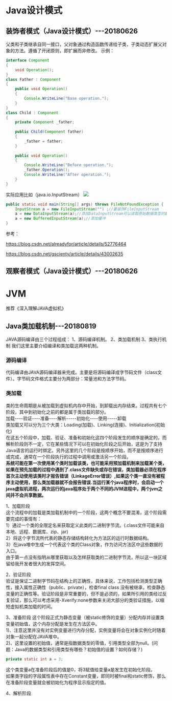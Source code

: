 # Java设计模式
## 装饰者模式（Java设计模式）---20180626
父类和子类继承自同一接口，父对象通过构造函数传递给子类，子类动态扩展父对象的方法。遵循了开闭原则，即扩展而非修改。
示例：
```java
interface Component  
{  
    void Operation();  
}  
class Father : Component  
{  
    public void Operation()  
    {  
        Console.WriteLine("Base operation.");  
    }  
}  
class Child : Component  
{  
    private Component _father;  
  
    public Child(Component father)  
    {  
        _father = father;  
    }  
  
    public void Operation()  
    {  
        Console.WriteLine("Before operation.");  
        _father.Operation();  
        Console.WriteLine("After operation.");  
    }  
} 
```
实际应用比如（java.io.InputStream）
![](https://camo.githubusercontent.com/097b63fca6d99ada8a9b2f0aa9ad1304dd5a8ca0/68747470733a2f2f696d672d626c6f672e6373646e2e6e65742f3230313631303130313131373037393233)
```java
public static void main(String[] args) throws FileNotFoundException {
    InputStream a = new FileInputStream("") ;//要装饰FileInputStream
    a = new DataInputStream(a);//添加DataInputStream可以读取原始数据类型的数据。
    a = new BufferedInputStream(a);//添加缓冲
}
```
参考：

https://blog.csdn.net/alreadyfor/article/details/52776464

https://blog.csdn.net/gscienty/article/details/43002635

## 观察者模式（Java设计模式）---20180626

# JVM
推荐《深入理解JAVA虚拟机》
## Java类加载机制---20180819
JAVA源码编译由三个过程组成：
1、源码编译机制。
2、类加载机制
3、类执行机制
我们这里主要介绍编译和类加载这两种机制。

### 源码编译
代码编译由JAVA源码编译器来完成。主要是将源码编译成字节码文件（class文件）。字节码文件格式主要分为两部分：常量池和方法字节码。
### 类加载
类的生命周期是从被加载到虚拟机内存中开始，到卸载出内存结束。过程共有七个阶段，其中到初始化之前的都是属于类加载的部分。  
加载----验证----准备----解析-----初始化----使用-----卸载  
类加载又可以分为三个大类：Loading(加载)、Linking(连接)、Initialization(初始化)  
在这五个阶段中，加载、验证、准备和初始化这四个阶段发生的顺序是确定的，而解析阶段则不一定，它在某些情况下可以在初始化阶段之后开始，这是为了支持Java语言的运行时绑定。另外这里的几个阶段是按顺序开始，而不是按顺序进行或完成，通常在一个阶段执行的过程中调用或激活另一个阶段。  
**系统可能在第一次使用某个类时加载该类，也可能采用预加载机制来加载某个类，如果在预先加载的过程中遇到了.class文件缺失或存在错误，类加载器必须在程序首次主动使用该类时才报告错误（LinkageError错误）,如果这个类一直没有被程序主动使用，那么类加载器就不会报告错误.当运行某个java程序时，会启动一个java虚拟机进程，两次运行的java程序处于两个不同的JVM进程中，两个jvm之间并不会共享数据。**

1、加载阶段  
这个流程中的加载是类加载机制中的一个阶段，这两个概念不要混淆，这个阶段需要完成的事情有：  
1）通过一个类的全限定名来获取定义此类的二进制字节流。(.class文件可能来自本地、远程、数据库、zip、jar)  
2）将这个字节流所代表的静态存储结构转化为方法区的运行时数据结构。  
3）在java堆中生成一个代表这个类的Class对象，作为访问方法区中这些数据的入口。  
由于第一点没有指明从哪里获取以及怎样获取类的二进制字节流，所以这一块区域留给我开发者很大的发挥空间。

2、验证阶段  
验证是保证二进制字节码在结构上的正确性，具体来说，工作包括检测类型正确性，接入属性正确性（public、private），检查final class 没有被继承，检查静态变量的正确性等。验证阶段是非常重要的，但不是必须的，如果所引用的类经过反复验证，那么可以考虑采用-Xverify:none参数来关闭大部分的类验证措施，以缩短虚拟机类加载的时间。

3、准备阶段
这个阶段正式为静态变量（被static修饰的变量）分配内存并设置类变量初始值，这个内存分配是发生在方法区中。  
1)、注意这里并没有对实例变量进行内存分配，实例变量将会在对象实例化时随着对象一起分配在JAVA堆中。  
2)、这里设置的初始值，通常是指数据类型的零值，引用类型全部为null。(问题：Java的数据类型和引用类型有哪些？初始值的设置？如何存储？)  
```java
private static int a = 3;
```
这个类变量a在准备阶段后的值是0，将3赋值给变量a是发生在初始化阶段。  
如果类字段的字段属性表中存在Constant变量，即同时被final和static修饰，那么在准备阶段变量就会被初始化为程序显示指定的值。

4、解析阶段





